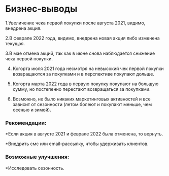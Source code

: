 # Бизнес-выводы

1.Увеличение чека первой покупки после августа 2021, видимо, внедрена акция.

2.В феврале 2022 года, видимо, внедрена новая акция либо изменена текущая.

3.В мае отмена акций, так как в июне снова наблюдается снижение чека первой покупки.

4. Когорта июля 2021 года несмотря на невысокий чек первой покупки возвращаются за покупками и в перспективе покупают дольше.

5. Когорта марта 2022 года в первую покупку покупают на большую сумму, но постепенно перестают возвращаться за покупками.

6. Возможно, не было никаких маркетинговых активностей и все зависит от сезонности (летом болеют и покупают меньше, чем осенью и зимой).

### Рекомендации:

*Если акция в августе 2021 и феврале 2022 была отменена, то вернуть.

*Внедрить смс или email-рассылку, чтобы удерживать клиентов.

### Возможные улучшения:

*Исследовать сезонность.


